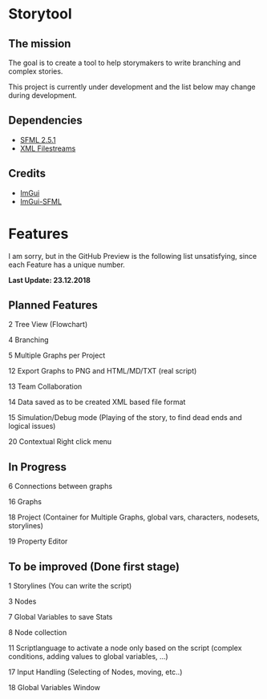 # Storytool
## The mission
The goal is to create a tool to help storymakers to write branching and complex stories.

This project is currently under development and the list below may change during development.

## Dependencies ##
- [SFML 2.5.1](https://www.sfml-dev.org/download/sfml/2.5.1)
- [XML Filestreams](https://github.com/HaSa1002/xml-filestreams)

## Credits ##
- [ImGui](https://github.com/ocornut/imgui)
- [ImGui-SFML](https://github.com/eliasdaler/imgui-sfml)

# Features #

I am sorry,  but in the GitHub Preview is the following list unsatisfying, since each Feature has a unique number.

**Last Update: 23.12.2018**

## Planned Features
2 Tree View (Flowchart)

4 Branching

5 Multiple Graphs per Project

12 Export Graphs to PNG and HTML/MD/TXT (real script)

13 Team Collaboration

14 Data saved as to be created XML based file format

15 Simulation/Debug mode (Playing of the story, to find dead ends and logical issues)

20 Contextual Right click menu

## In Progress
6 Connections between graphs

16 Graphs

18 Project (Container for Multiple Graphs, global vars, characters, nodesets, storylines)

19 Property Editor

## To be improved (Done first stage)
1 Storylines (You can write the script)

3 Nodes

7 Global Variables to save Stats

8 Node collection

11 Scriptlanguage to activate a node only based on the script (complex conditions, adding values to global variables, ...)

17 Input Handling (Selecting of Nodes, moving, etc..)

18 Global Variables Window


